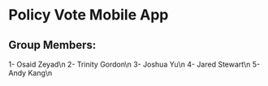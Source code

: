 # Policy Vote Mobile App
## Group Members:
1- Osaid Zeyad\n
2- Trinity Gordon\n
3- Joshua Yu\n
4- Jared Stewart\n
5- Andy Kang\n
